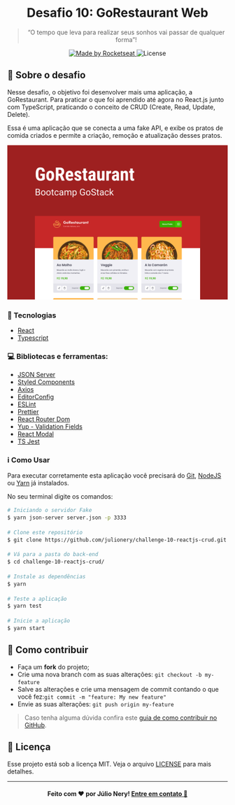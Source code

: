 <h1 align="center">
  Desafio 10: GoRestaurant Web
</h1>

<blockquote align="center">“O tempo que leva para realizar seus sonhos vai passar de qualquer forma”!</blockquote>

<p align="center">
  <a href="https://rocketseat.com.br">
    <img alt="Made by Rocketseat" src="https://img.shields.io/badge/made%20by-Rocketseat-%2304D361">
  </a>
  <img alt="License" src="https://img.shields.io/badge/license-MIT-%2304D361">
</p>

## :rocket: Sobre o desafio

Nesse desafio, o objetivo foi desenvolver mais uma aplicação, a GoRestaurant. Para praticar o que foi aprendido até agora no React.js junto com TypeScript, praticando o conceito de CRUD (Create, Read, Update, Delete).

Essa é uma aplicação que se conecta a uma fake API, e exibe os pratos de comida criados e permite a criação, remoção e atualização desses pratos.

![](https://github.com/julionery/docs/blob/master/geral/GoRestaurantCapa.png?raw=true)

### :rocket: Tecnologias
- [React](https://reactjs.org/ "ReactJS")
- [Typescript](https://www.typescriptlang.org/)

### :computer: Bibliotecas e ferramentas:
- [JSON Server](https://www.npmjs.com/package/json-server)
- [Styled Components](https://styled-components.com/)
- [Axios](https://github.com/axios/axios "Axios")
- [EditorConfig](https://editorconfig.org/)
- [ESLint](https://eslint.org/)
- [Prettier](https://prettier.io/)
- [React Router Dom](https://reacttraining.com/react-router/)
- [Yup - Validation Fields](https://github.com/jquense/yup)
- [React Modal](https://github.com/reactjs/react-modal)
- [TS Jest](https://github.com/kulshekhar/ts-jest)

### :information_source: Como Usar

Para executar corretamente esta aplicação você precisará do [Git](https://git-scm.com), [NodeJS](https://nodejs.org/en/) ou [Yarn](https://yarnpkg.com/) já instalados.

No seu terminal digite os comandos:

```bash
# Iniciando o servidor Fake
$ yarn json-server server.json -p 3333

# Clone este repositório
$ git clone https://github.com/julionery/challenge-10-reactjs-crud.git

# Vá para a pasta do back-end
$ cd challenge-10-reactjs-crud/

# Instale as dependências
$ yarn

# Teste a aplicação
$ yarn test

# Inicie a aplicação
$ yarn start


```

## :link: Como contribuir

- Faça um **fork** do projeto;
- Crie uma nova branch com as suas alterações: `git checkout -b my-feature`
- Salve as alterações e crie uma mensagem de commit contando o que você fez:`git commit -m "feature: My new feature"`
- Envie as suas alterações: `git push origin my-feature`

> Caso tenha alguma dúvida confira este [guia de como contribuir no GitHub](https://github.com/firstcontributions/first-contributions).

## :memo: Licença
Esse projeto está sob a licença MIT. Veja o arquivo [LICENSE](LICENSE) para mais detalhes.

---

<h4 align="center">
    Feito com ❤ por Júlio Nery!
    <a href="https://www.linkedin.com/in/julio-nery/" target="_blank">Entre em contato 👋 </a>
</h4>
